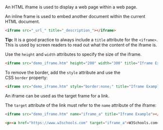 An HTML iframe is used to display a web page within a web page.

An inline frame is used to embed another document within the current HTML document.

```html
<iframe src="_url_" title="_description_"></iframe>
```

**Tip:** It is a good practice to always include a `title` attribute for the `<iframe>`. This is used by screen readers to read out what the content of the iframe is.

Use the `height` and `width` attributes to specify the size of the iframe.

```html
<iframe src="demo_iframe.htm" height="200" width="300" title="Iframe Example"></iframe>
```

To remove the border, add the `style` attribute and use the CSS `border` property:

```html
<iframe src="demo_iframe.htm" style="border:none;" title="Iframe Example"></iframe>
```

An iframe can be used as the target frame for a link.

The `target` attribute of the link must refer to the `name` attribute of the iframe:

```html
<iframe src="demo_iframe.htm" name="iframe_a" title="Iframe Example"></iframe>  
  
<p><a href="https://www.w3schools.com" target="iframe_a">W3Schools.com</a></p>
```

